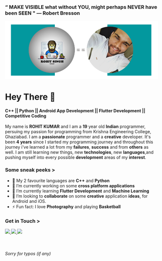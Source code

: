 <br>

### “ MAKE VISIBLE what without YOU, might perhaps NEVER have been SEEN "  ― Robert Bresson<br>

<img src="https://github.com/rohitsinghkcodes/rohitsinghkcodes/blob/master/githubCover.png">

# Hey There 👋

#### **C++ || Python || Android App Development || Flutter Development || Competitive Coding**

My name is **ROHIT KUMAR** and I am a **19** year old **Indian** programmer, persuing my passion for programming from Krishna Engineering College, Ghaziabad.  I am a **passionate** programmer and a **creative** developer.  It's been **4 years** since I started my programming journey and throughout this journey i've learned a lot from my **failures**, **success** and from **others** as well.  I am still learning new things, new **technologies**, new **languages**,and pushing myself into every possible **development** areas of my **interest**.

### Some sneak peeks >
- :memo: My 2 favourite languages are **C++** and **Python**
- 🔭 I’m currently working on some **cross platform applications**
- 🌱 I’m currently learning **Flutter Development** and **Machine Learning**
- 👯 I’m looking to **collaborate** on some **creative** application **ideas**, for Android and iOS.
- ⚡ Fun fact: I love **Photography** and playing **Basketball**

### Get in Touch >

  <a href="https://twitter.com/rohit_ka_tweet">
    <img src="https://github.com/paulrobertlloyd/socialmediaicons/blob/main/twitter-48x48.png" />
  </a>
  <a href="https://www.instagram.com/rohit_ka_insta/">
    <img src="https://github.com/paulrobertlloyd/socialmediaicons/blob/main/instagram-48x48.png" />
  </a>
   <a href="https://www.linkedin.com/in/rohit-kumar-singh-702a451a4/">
    <img src="https://github.com/paulrobertlloyd/socialmediaicons/blob/main/linkedin-48x48.png" />
  </a>
 <br><br><br> 
 
###### Sorry for typos (if any)
